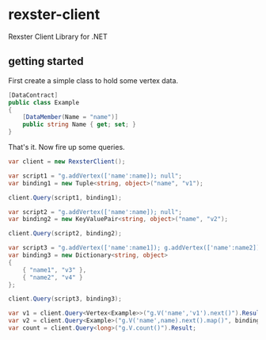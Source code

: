 rexster-client
==============

Rexster Client Library for .NET

## getting started

First create a simple class to hold some vertex data.

```C#
[DataContract]
public class Example
{
    [DataMember(Name = "name")]
    public string Name { get; set; }
}
```

That's it. Now fire up some queries.

```C#
var client = new RexsterClient();

var script1 = "g.addVertex(['name':name]); null";
var binding1 = new Tuple<string, object>("name", "v1");

client.Query(script1, binding1);

var script2 = "g.addVertex(['name':name]); null";
var binding2 = new KeyValuePair<string, object>("name", "v2");

client.Query(script2, binding2);

var script3 = "g.addVertex(['name':name1]); g.addVertex(['name':name2]); null";
var binding3 = new Dictionary<string, object>
{
    { "name1", "v3" },
    { "name2", "v4" }
};

client.Query(script3, binding3);

var v1 = client.Query<Vertex<Example>>("g.V('name','v1').next()").Result;
var v2 = client.Query<Example>("g.V('name',name).next().map()", binding2).Result;
var count = client.Query<long>("g.V.count()").Result;
```
